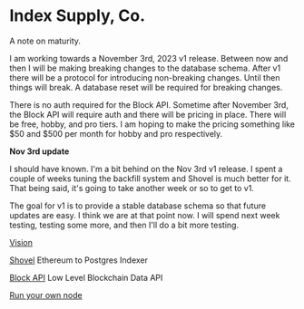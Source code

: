 # Index Supply, Co.

A note on maturity.

I am working towards a November 3rd, 2023 v1 release. Between now and then I will be making breaking changes to the database schema. After v1 there will be a protocol for introducing non-breaking changes. Until then things will break. A database reset will be required for breaking changes.

There is no auth required for the Block API. Sometime after November 3rd, the Block API will require auth and there will be pricing in place. There will be free, hobby, and pro tiers. I am hoping to make the pricing something like $50 and $500 per month for hobby and pro respectively.

**Nov 3rd update**

I should have known. I'm a bit behind on the Nov 3rd v1 release. I spent a couple of weeks tuning the backfill system and Shovel is much better for it. That being said, it's going to take another week or so to get to v1.

The goal for v1 is to provide a stable database schema so that future updates are easy. I think we are at that point now. I will spend next week testing, testing some more, and then I'll do a bit more testing.

[Vision][1]

[Shovel][2] Ethereum to Postgres Indexer

[Block API][3] Low Level Blockchain Data API

[Run your own node][4]

[1]: https://github.com/orgs/indexsupply/discussions/125
[2]: https://github.com/orgs/indexsupply/discussions/122
[3]: https://github.com/orgs/indexsupply/discussions/123
[4]: https://github.com/orgs/indexsupply/discussions/124
